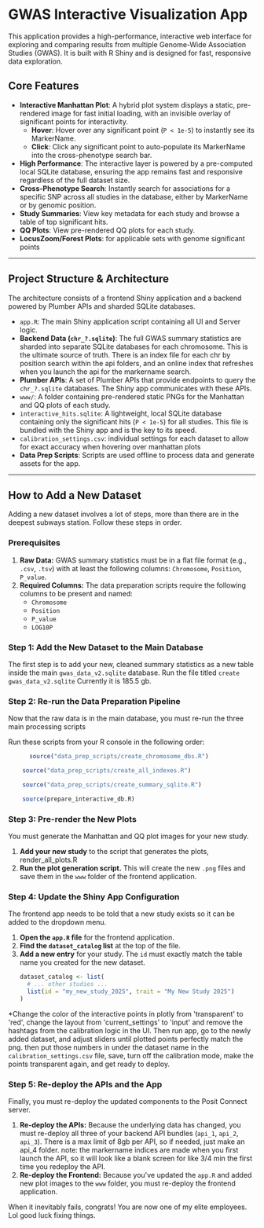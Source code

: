 
# GWAS Interactive Visualization App

This application provides a high-performance, interactive web interface for exploring and comparing results from multiple Genome-Wide Association Studies (GWAS). It is built with R Shiny and is designed for fast, responsive data exploration.

## Core Features

-   **Interactive Manhattan Plot**: A hybrid plot system displays a static, pre-rendered image for fast initial loading, with an invisible overlay of significant points for interactivity.
    -   **Hover**: Hover over any significant point (`P < 1e-5`) to instantly see its MarkerName.
    -   **Click**: Click any significant point to auto-populate its MarkerName into the cross-phenotype search bar.
-   **High Performance**: The interactive layer is powered by a pre-computed local SQLite database, ensuring the app remains fast and responsive regardless of the full dataset size.
-   **Cross-Phenotype Search**: Instantly search for associations for a specific SNP across all studies in the database, either by MarkerName or by genomic position.
-   **Study Summaries**: View key metadata for each study and browse a table of top significant hits.
-   **QQ Plots**: View pre-rendered QQ plots for each study.
-  **LocusZoom/Forest Plots**: for applicable sets with genome significant points
---
## Project Structure & Architecture

The architecture consists of a frontend Shiny application and a backend powered by Plumber APIs and sharded SQLite databases.

-   `app.R`: The main Shiny application script containing all UI and Server logic.
-   **Backend Data (`chr_?.sqlite`)**: The full GWAS summary statistics are sharded into separate SQLite databases for each chromosome. This is the ultimate source of truth. There is an index file for each chr by position search within the api folders, and an online index that refreshes when you launch the api for the markername search.
-   **Plumber APIs**: A set of Plumber APIs that provide endpoints to query the `chr_?.sqlite` databases. The Shiny app communicates with these APIs.
-   `www/`: A folder containing pre-rendered static PNGs for the Manhattan and QQ plots of each study.
-   `interactive_hits.sqlite`: A lightweight, local SQLite database containing only the significant hits (`P < 1e-5`) for all studies. This file is bundled with the Shiny app and is the key to its speed.
-   `calibration_settings.csv`: individual settings for each dataset to allow for exact accuracy when hovering over manhattan plots
-   **Data Prep Scripts**: Scripts are used offline to process data and generate assets for the app.

---

## How to Add a New Dataset

Adding a new dataset involves a lot of steps, more than there are in the deepest subways station. Follow these steps in order.

### Prerequisites

1.  **Raw Data:** GWAS summary statistics must be in a flat file format (e.g., `.csv`, `.tsv`) with at least the following columns: `Chromosome`, `Position`, `P_value`.
2.  **Required Columns:** The data preparation scripts require the following columns to be present and named:
    * `Chromosome`
    * `Position`
    * `P_value`
    * `LOG10P` 

### Step 1: Add the New Dataset to the Main Database

The first step is to add your new, cleaned summary statistics as a new table inside the main `gwas_data_v2.sqlite` database.
 Run the file titled `create gwas_data_v2.sqlite` Currently it is 185.5 gb. 

### Step 2: Re-run the Data Preparation Pipeline

Now that the raw data is in the main database, you must re-run the three main processing scripts

Run these scripts from your R console in the following order:
```R
      source("data_prep_scripts/create_chromosome_dbs.R")

    source("data_prep_scripts/create_all_indexes.R")

    source("data_prep_scripts/create_summary_sqlite.R")

    source(prepare_interactive_db.R)
```

### Step 3: Pre-render the New Plots

You must generate the Manhattan and QQ plot images for your new study.

1.  **Add your new study** to the script that generates the plots, render_all_plots.R
2.  **Run the plot generation script.** This will create the new `.png` files and save them in the `www` folder of the frontend application.

### Step 4: Update the Shiny App Configuration

The frontend app needs to be told that a new study exists so it can be added to the dropdown menu.

1.  **Open the `app.R` file** for the frontend application.
2.  **Find the `dataset_catalog` list** at the top of the file.
3.  **Add a new entry** for your study. The `id` must exactly match the table name you created for the new dataset.
    ```R
    dataset_catalog <- list(
      # ... other studies ...
      list(id = "my_new_study_2025", trait = "My New Study 2025")
    )
    ```
*Change the color of the interactive points in plotly from 'transparent' to 'red', change the layout from 'current_settings' to 'input' and remove the hashtags from the calibration logic in the UI. Then run app, go to the newly added dataset, and adjust sliders until plotted points perfectly match the png. then put those numbers in under the dataset name in the `calibration_settings.csv` file, save, turn off the calibration mode, make the points transparent again, and get ready to deploy.

### Step 5: Re-deploy the APIs and the App

Finally, you must re-deploy the updated components to the Posit Connect server.

1.  **Re-deploy the APIs:** Because the underlying data has changed, you must re-deploy all three of your backend API bundles (`api_1`, `api_2`, `api_3`). There is a max limit of 8gb per API, so if needed, just make an api_4 folder.
   note: the markername indices are made when you first launch the API, so it will look like a blank screen for like 3/4 min the first time you redeploy the API. 
3.  **Re-deploy the Frontend:** Because you've updated the `app.R` and added new plot images to the `www` folder, you must re-deploy the frontend application.

When it inevitably fails, congrats! You are now one of my elite employees. Lol good luck fixing things.

